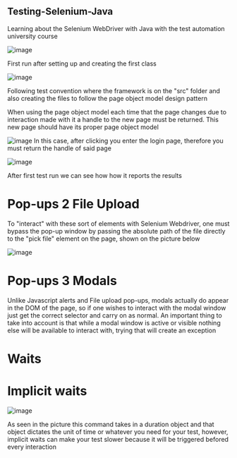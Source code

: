 ## Testing-Selenium-Java
Learning about the Selenium WebDriver with Java with the test automation university course

![image](https://user-images.githubusercontent.com/78630957/182267841-a7a2eb4e-7633-4995-ab43-6e5e7912a19f.png)

First run after setting up and creating the first class


![image](https://user-images.githubusercontent.com/78630957/182273533-308d5e3c-5a97-4b53-bb5d-48baeaec9c49.png)

Following test convention where the framework is on the "src" folder and also creating the files to follow the page object model design pattern

When using the page object model each time that the page changes due to interaction made with it a handle to the new page must be returned. This new page should have its proper page object model

![image](https://user-images.githubusercontent.com/78630957/182285873-86c85a07-0b27-4c6b-b900-9a3a9e219fdd.png)
In this case, after clicking you enter the login page, therefore you must return the handle of said page


![image](https://user-images.githubusercontent.com/78630957/182501600-0a7fbbd7-87c3-4064-ac92-e7948553a13f.png)

After first test run we can see how how it reports the results


# Pop-ups 2 File Upload

To "interact" with these sort of elements with Selenium Webdriver, one must bypass the pop-up window by passing the absolute path of the file directly to the "pick file" element on the page, shown on the picture below

![image](https://user-images.githubusercontent.com/78630957/182991292-efd57d7a-c3eb-4e1d-9545-6cf0dbfaa1e5.png)

# Pop-ups 3 Modals

Unlike Javascript alerts and File upload pop-ups, modals actually do appear in the DOM of the page, so if one wishes to interact with the modal window just get the correct selector and carry on as normal. An important thing to take into account is that while a modal window is active or visible nothing else will be available to interact with, trying that will create an exception

# Waits

# Implicit waits
![image](https://user-images.githubusercontent.com/78630957/183272224-357f3358-734c-4412-a93c-6e9b5dcdd9db.png)

As seen in the picture this command takes in a duration object and that object dictates the unit of time or whatever you need for your test, however, implicit waits can make your test slower because it will be triggered befored every interaction



